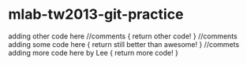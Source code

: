 mlab-tw2013-git-practice
========================

adding other code here
//comments
{
	return other code!
}
//comments
adding some code here
{
	return still better than awesome!
}
//commets
adding more code here by Lee
{
	return more code!
}


